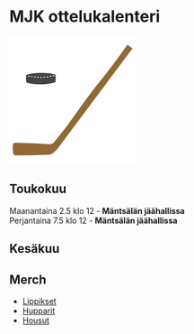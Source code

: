 # MJK ottelukalenteri
![Markdown Logo](Unknown.png)

## Toukokuu

Maanantaina 2.5 klo 12 - **Mäntsälän jäähallissa**  
Perjantaina 7.5 klo 12 - **Mäntsälän jäähallissa**

## Kesäkuu



## Merch
* [Lippikset](mjk.fi/merch/lippikset)
* [Hupparit](mjk.fi/merch/hupparit)
* [Housut](mjk.fi/merch/housut)